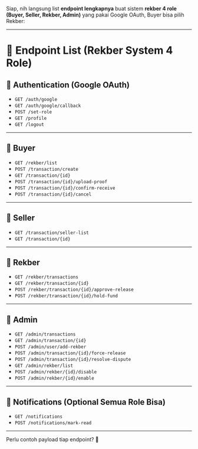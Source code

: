 Siap, nih langsung list **endpoint lengkapnya** buat sistem **rekber 4 role (Buyer, Seller, Rekber, Admin)** yang pakai Google OAuth, Buyer bisa pilih Rekber:

---

# 🔗 Endpoint List (Rekber System 4 Role)

## 📂 Authentication (Google OAuth)

- `GET /auth/google`
- `GET /auth/google/callback`
- `POST /set-role`
- `GET /profile`
- `GET /logout`

---

## 📂 Buyer

- `GET /rekber/list`
- `POST /transaction/create`
- `GET /transaction/{id}`
- `POST /transaction/{id}/upload-proof`
- `POST /transaction/{id}/confirm-receive`
- `POST /transaction/{id}/cancel`

---

## 📂 Seller

- `GET /transaction/seller-list`
- `GET /transaction/{id}`

---

## 📂 Rekber

- `GET /rekber/transactions`
- `GET /rekber/transaction/{id}`
- `POST /rekber/transaction/{id}/approve-release`
- `POST /rekber/transaction/{id}/hold-fund`

---

## 📂 Admin

- `GET /admin/transactions`
- `GET /admin/transaction/{id}`
- `POST /admin/user/add-rekber`
- `POST /admin/transaction/{id}/force-release`
- `POST /admin/transaction/{id}/resolve-dispute`
- `GET /admin/rekber/list`
- `POST /admin/rekber/{id}/disable`
- `POST /admin/rekber/{id}/enable`

---

## 📂 Notifications (Optional Semua Role Bisa)

- `GET /notifications`
- `POST /notifications/mark-read`

---

Perlu contoh payload tiap endpoint? 🚀
